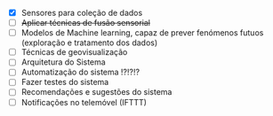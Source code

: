 + [X] Sensores para coleção de dados
+ [ ] ~~Aplicar técnicas de fusão sensorial~~
+ [ ] Modelos de Machine learning, capaz de prever fenómenos futuos (exploração e tratamento dos dados)
+ [ ] Técnicas de geovisualização
+ [ ] Arquitetura do Sistema
+ [ ] Automatização do sistema !?!?!?
+ [ ] Fazer testes do sistema
+ [ ] Recomendações e sugestões do sistema
+ [ ] Notificações no telemóvel (IFTTT)